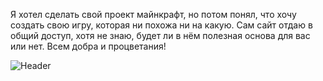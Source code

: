 Я хотел сделать свой проект майнкрафт, но потом понял, что хочу создать свою игру, которая ни похожа ни на какую.
Сам сайт отдаю в общий доступ, хотя не знаю, будет ли в нём полезная основа для вас или нет.
Всем добра и процветания!

![Header](https://github.com/NeckitWin/garemworld-website/blob/main/website.png)